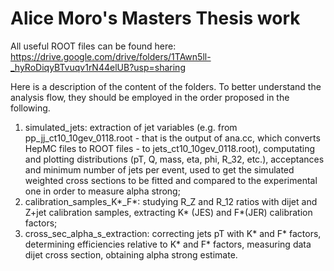 # Alice Moro's Masters Thesis work

All useful ROOT files can be found here: https://drive.google.com/drive/folders/1TAwn5ll-_hyRoDiqyBTvuqv1rN44elUB?usp=sharing

Here is a description of the content of the folders. To better understand the analysis flow, they should be employed in the order proposed in the following.

1. simulated_jets: extraction of jet variables (e.g. from pp_jj_ct10_10gev_0118.root - that is the output of ana.cc, which converts HepMC files to ROOT files - to jets_ct10_10gev_0118.root), computating and plotting distributions (pT, Q, mass, eta, phi, R_32, etc.), acceptances and minimum number of jets per event, used to get the simulated weighted cross sections to be fitted and compared to the experimental one in order to measure alpha strong;
2. calibration_samples_K*_F*: studying R_Z and R_12 ratios with dijet and Z+jet calibration samples, extracting K* (JES) and F*(JER) calibration factors;
3. cross_sec_alpha_s_extraction: correcting jets pT with K* and F* factors, determining efficiencies relative to K* and F* factors, measuring data dijet cross section, obtaining alpha strong estimate.

